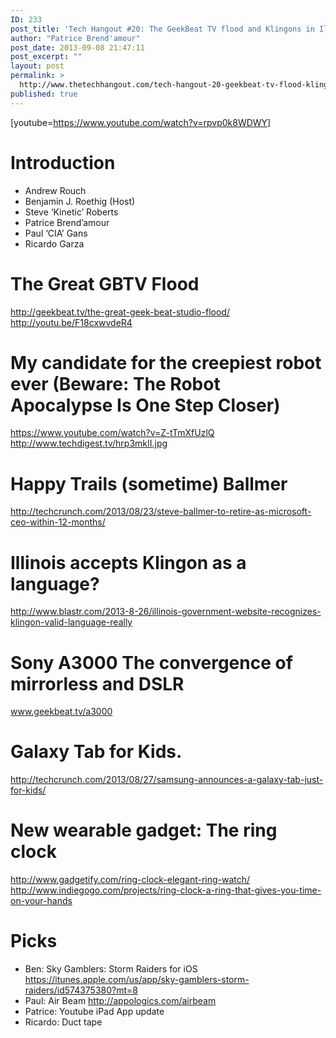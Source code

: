```yaml
---
ID: 233
post_title: 'Tech Hangout #20: The GeekBeat TV flood and Klingons in Illinois'
author: "Patrice Brend'amour"
post_date: 2013-09-08 21:47:11
post_excerpt: ""
layout: post
permalink: >
  http://www.thetechhangout.com/tech-hangout-20-geekbeat-tv-flood-klingons-illinois/
published: true
---
```

[youtube=https://www.youtube.com/watch?v=rpvp0k8WDWY]
<h1>Introduction</h1>

<ul>
<li>Andrew Rouch</li>
<li>Benjamin J. Roethig (Host)</li>
<li>Steve ‘Kinetic’ Roberts</li>
<li>Patrice Brend’amour</li>
<li>Paul ‘CIA’ Gans</li>
<li>Ricardo Garza</li>
</ul>

<h1>The Great GBTV Flood</h1>

<p><a href="http://geekbeat.tv/the-great-geek-beat-studio-flood/">http://geekbeat.tv/the-great-geek-beat-studio-flood/</a>
<a href="http://youtu.be/F18cxwvdeR4">http://youtu.be/F18cxwvdeR4</a></p>

<h1>My candidate for the creepiest robot ever (Beware: The Robot Apocalypse Is One Step Closer)</h1>

<p><a href="https://www.youtube.com/watch?v=Z-tTmXfUzlQ">https://www.youtube.com/watch?v=Z-tTmXfUzlQ</a>
<a href="http://www.techdigest.tv/hrp3mkII.jpg">http://www.techdigest.tv/hrp3mkII.jpg</a></p>

<h1>Happy Trails (sometime) Ballmer</h1>

<p><a href="http://techcrunch.com/2013/08/23/steve-ballmer-to-retire-as-microsoft-ceo-within-12-months/">http://techcrunch.com/2013/08/23/steve-ballmer-to-retire-as-microsoft-ceo-within-12-months/</a></p>

<h1>Illinois accepts Klingon as a language?</h1>

<p><a href="http://www.blastr.com/2013-8-26/illinois-government-website-recognizes-klingon-valid-language-really">http://www.blastr.com/2013-8-26/illinois-government-website-recognizes-klingon-valid-language-really</a></p>

<h1>Sony A3000 The convergence of mirrorless and DSLR</h1>

<p><a href="http://www.geekbeat.tv/a3000">www.geekbeat.tv/a3000</a></p>

<h1>Galaxy Tab for Kids.</h1>

<p><a href="http://techcrunch.com/2013/08/27/samsung-announces-a-galaxy-tab-just-for-kids/">http://techcrunch.com/2013/08/27/samsung-announces-a-galaxy-tab-just-for-kids/</a></p>

<h1>New wearable gadget: The ring clock</h1>

<p><a href="http://www.gadgetify.com/ring-clock-elegant-ring-watch/">http://www.gadgetify.com/ring-clock-elegant-ring-watch/</a>
<a href="http://www.indiegogo.com/projects/ring-clock-a-ring-that-gives-you-time-on-your-hands">http://www.indiegogo.com/projects/ring-clock-a-ring-that-gives-you-time-on-your-hands</a></p>

<h1>Picks</h1>

<ul>
<li>Ben: Sky Gamblers:  Storm Raiders for iOS
<a href="https://itunes.apple.com/us/app/sky-gamblers-storm-raiders/id574375380?mt=8">https://itunes.apple.com/us/app/sky-gamblers-storm-raiders/id574375380?mt=8</a></li>
<li>Paul: Air Beam <a href="http://appologics.com/airbeam">http://appologics.com/airbeam</a></li>
<li>Patrice: Youtube iPad App update</li>
<li>Ricardo: Duct tape </li>
</ul>